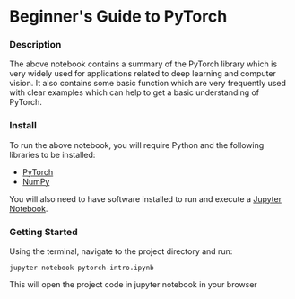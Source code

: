 # Beginner's Guide to PyTorch

### Description
The above notebook contains a summary of the PyTorch library which is very widely used for applications related to deep learning and computer vision. It also contains some basic function which are very frequently used with clear examples which can help to get a basic understanding of PyTorch.

### Install
To run the above notebook, you will require Python and the following libraries to be installed:

- [PyTorch](https://pytorch.org/)
- [NumPy](https://numpy.org/)

You will also need to have software installed to run and execute a [Jupyter Notebook](https://jupyter.org/install).

### Getting Started
Using the terminal, navigate to the project directory and run:

`jupyter notebook pytorch-intro.ipynb`

This will open the project code in jupyter notebook in your browser